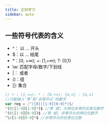 ```yaml
---
title: 正则学习
sidebar: auto
---
```



## 一些符号代表的含义
- ^： 以 ... 开头
- $：以 ... 结尾
- *：[0, +∞); +: [1,+∞); ?: {0,1}
- \w: 匹配字母/数字/下划线
- |： 或者
- ()：组
- []: 集合

```js
// + : [1,+∞); * : [0,+∞); {m,n} : [m,n]
//只能输入‘零’和‘非零开头’的数字
var reg = /^([0]|[1-9][0-9]*)$/
^(0|[1-9][1-9]*)$ //零 或| 头两位非零的任意位数字
^(0|[1-9][0-9])$ //零 或| 非零开头的两位位数字
^\+[1-9][0-9]*$ //非零开头的任意位正数
```

